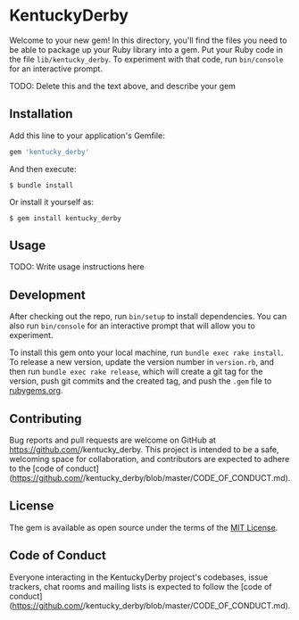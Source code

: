 # KentuckyDerby

Welcome to your new gem! In this directory, you'll find the files you need to be able to package up your Ruby library into a gem. Put your Ruby code in the file `lib/kentucky_derby`. To experiment with that code, run `bin/console` for an interactive prompt.

TODO: Delete this and the text above, and describe your gem

## Installation

Add this line to your application's Gemfile:

```ruby
gem 'kentucky_derby'
```

And then execute:

    $ bundle install

Or install it yourself as:

    $ gem install kentucky_derby

## Usage

TODO: Write usage instructions here

## Development

After checking out the repo, run `bin/setup` to install dependencies. You can also run `bin/console` for an interactive prompt that will allow you to experiment.

To install this gem onto your local machine, run `bundle exec rake install`. To release a new version, update the version number in `version.rb`, and then run `bundle exec rake release`, which will create a git tag for the version, push git commits and the created tag, and push the `.gem` file to [rubygems.org](https://rubygems.org).

## Contributing

Bug reports and pull requests are welcome on GitHub at https://github.com/<github username>/kentucky_derby. This project is intended to be a safe, welcoming space for collaboration, and contributors are expected to adhere to the [code of conduct](https://github.com/<github username>/kentucky_derby/blob/master/CODE_OF_CONDUCT.md).

## License

The gem is available as open source under the terms of the [MIT License](https://opensource.org/licenses/MIT).

## Code of Conduct

Everyone interacting in the KentuckyDerby project's codebases, issue trackers, chat rooms and mailing lists is expected to follow the [code of conduct](https://github.com/<github username>/kentucky_derby/blob/master/CODE_OF_CONDUCT.md).
